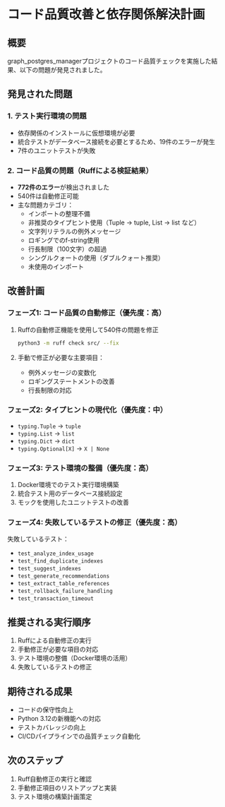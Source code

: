 # コード品質改善と依存関係解決計画

## 概要
graph_postgres_managerプロジェクトのコード品質チェックを実施した結果、以下の問題が発見されました。

## 発見された問題

### 1. テスト実行環境の問題
- 依存関係のインストールに仮想環境が必要
- 統合テストがデータベース接続を必要とするため、19件のエラーが発生
- 7件のユニットテストが失敗

### 2. コード品質の問題（Ruffによる検証結果）
- **772件のエラー**が検出されました
- 540件は自動修正可能
- 主な問題カテゴリ：
  - インポートの整理不備
  - 非推奨のタイプヒント使用（Tuple → tuple, List → list など）
  - 文字列リテラルの例外メッセージ
  - ロギングでのf-string使用
  - 行長制限（100文字）の超過
  - シングルクォートの使用（ダブルクォート推奨）
  - 未使用のインポート

## 改善計画

### フェーズ1: コード品質の自動修正（優先度：高）
1. Ruffの自動修正機能を使用して540件の問題を修正
   ```bash
   python3 -m ruff check src/ --fix
   ```

2. 手動で修正が必要な主要項目：
   - 例外メッセージの変数化
   - ロギングステートメントの改善
   - 行長制限の対応

### フェーズ2: タイプヒントの現代化（優先度：中）
- `typing.Tuple` → `tuple`
- `typing.List` → `list`
- `typing.Dict` → `dict`
- `typing.Optional[X]` → `X | None`

### フェーズ3: テスト環境の整備（優先度：高）
1. Docker環境でのテスト実行環境構築
2. 統合テスト用のデータベース接続設定
3. モックを使用したユニットテストの改善

### フェーズ4: 失敗しているテストの修正（優先度：高）
失敗しているテスト：
- `test_analyze_index_usage`
- `test_find_duplicate_indexes`
- `test_suggest_indexes`
- `test_generate_recommendations`
- `test_extract_table_references`
- `test_rollback_failure_handling`
- `test_transaction_timeout`

## 推奨される実行順序
1. Ruffによる自動修正の実行
2. 手動修正が必要な項目の対応
3. テスト環境の整備（Docker環境の活用）
4. 失敗しているテストの修正

## 期待される成果
- コードの保守性向上
- Python 3.12の新機能への対応
- テストカバレッジの向上
- CI/CDパイプラインでの品質チェック自動化

## 次のステップ
1. Ruff自動修正の実行と確認
2. 手動修正項目のリストアップと実装
3. テスト環境の構築計画策定